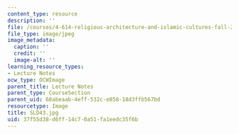 ```yaml
---
content_type: resource
description: ''
file: /courses/4-614-religious-architecture-and-islamic-cultures-fall-2002/37f55d38d6ff14c70a51fa1eedc35f6b_SLD43.jpg
file_type: image/jpeg
image_metadata:
  caption: ''
  credit: ''
  image-alt: ''
learning_resource_types:
- Lecture Notes
ocw_type: OCWImage
parent_title: Lecture Notes
parent_type: CourseSection
parent_uid: 68abeaab-4eff-532c-e858-18d3ffb567bd
resourcetype: Image
title: SLD43.jpg
uid: 37f55d38-d6ff-14c7-0a51-fa1eedc35f6b
---
```

